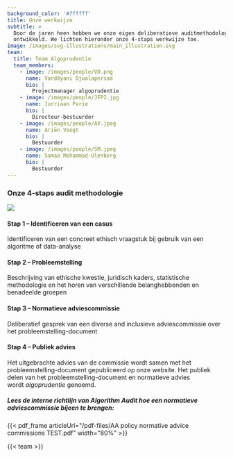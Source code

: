 ```yaml
---
background_color: '#ffffff'
title: Onze werkwijze
subtitle: >
  Door de jaren heen hebben we onze eigen deliberatieve auditmethodologie
  ontwikkeld. We lichten hieronder onze 4-staps werkwijze toe.
image: /images/svg-illustrations/main_illustration.svg
team:
  title: Team Algoprudentie
  team_members:
    - image: /images/people/VD.png
      name: Vardâyani Djwalapersad
      bio: |
        Projectmanager algoprudentie
    - image: /images/people/JFP2.jpg
      name: Jurriaan Parie
      bio: |
        Directeur-bestuurder
    - image: /images/people/AV.jpeg
      name: Ariën Voogt
      bio: |
        Bestuurder
    - image: /images/people/SM.jpeg
      name: Samaa Mohammad-Ulenberg
      bio: |
        Bestuurder
---
```


### Onze 4-staps audit methodologie

![](/images/other/howwework.svg)

#### Stap 1 – Identificeren van een casus

Identificeren van een concreet ethisch vraagstuk bij gebruik van een algoritme of data-analyse

#### Stap 2 – Probleemstelling

Beschrijving van ethische kwestie, juridisch kaders, statistische methodologie en het horen van verschillende belanghebbenden en benadeelde groepen

#### Stap 3 – Normatieve adviescommissie

Deliberatief gesprek van een diverse and inclusieve adviescommissie over het probleemstelling-document

#### Stap 4 – Publiek advies

Het uitgebrachte advies van de commissie wordt samen met het probleemstelling-document gepubliceerd op onze website. Het publiek delen van het  probleemstelling-document en normatieve advies wordt *algoprudentie* genoemd.

##### Lees de interne richtlijn van Algorithm Audit hoe een normatieve adviescommissie bijeen te brengen:

{{< pdf_frame articleUrl="/pdf-files/AA policy normative advice commissions TEST.pdf" width="80%" >}}

{{< team >}}
